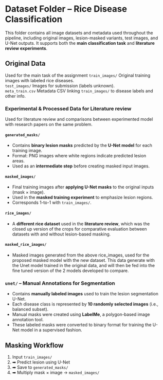 # Dataset Folder – Rice Disease Classification

This folder contains all image datasets and metadata used throughout the pipeline, including original images, lesion-masked variants, test images, and U-Net outputs. It supports both the **main classification task** and **literature review experiments**.

## Original Data
Used for the main task of the assignment
`train_images/` Original training images with labeled rice diseases.                      
`test_images/`  Images for submission (labels unknown).     
`meta_train.csv` Metadata CSV linking `train_images/` to disease labels and other info.  

### Experimental & Processed Data for Literature review
Used for literature review and comparisons between experimented model with research papers on the same problem. 
#### `generated_masks/`
- Contains **binary lesion masks** predicted by the **U-Net model** for each training image.
- Format: PNG images where white regions indicate predicted lesion areas.
- Used as an **intermediate step** before creating masked input images.

#### `masked_images/`
- Final training images after **applying U-Net masks** to the original inputs (mask × image).
- Used in the **masked training experiment** to emphasize lesion regions.
- Corresponds 1-to-1 with `train_images/`.
#### `rice_images/`
- A **different rice dataset** used in the **literature review**, which was the closed up version of the crops for comparative evaluation between datasets with and without lesion-based masking.
#### `masked_rice_images/`
- Masked images generated from the above rice_images, used for the proposed masked model with the new dataset. This data generate with the Unet model trained in the original data, and will then be fed into the fine tuned version of the 2 models developed to compare. 

### `unet/` – Manual Annotations for Segmentation

- Contains **manually labeled images** used to train the lesion segmentation U-Net.
- Each disease class is represented by **10 randomly selected images** (i.e., balanced subset).
- Manual masks were created using **LabelMe**, a polygon-based image annotation tool.
- These labeled masks were converted to binary format for training the U-Net model in a supervised fashion.
## Masking Workflow
1. Input `train_images/`  
2. ➡ Predict lesion using U-Net  
3. ➡ Save to `generated_masks/`  
4. ➡ Multiply mask × image → `masked_images/`



